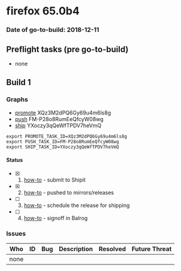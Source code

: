 # firefox 65.0b4

### Date of go-to-build: 2018-12-11

## Preflight tasks (pre go-to-build)
- none

## Build 1  

### Graphs
* [promote](https://tools.taskcluster.net/push-inspector/#/XQz3M2dPQ6Gy69u4m6ls8g) XQz3M2dPQ6Gy69u4m6ls8g
* [push](https://tools.taskcluster.net/push-inspector/#/FM-P28o8RumEeQfcyW08wg) FM-P28o8RumEeQfcyW08wg
* [ship](https://tools.taskcluster.net/push-inspector/#/YXoczy3qQeWfTPDV7heVmQ) YXoczy3qQeWfTPDV7heVmQ
```
export PROMOTE_TASK_ID=XQz3M2dPQ6Gy69u4m6ls8g
export PUSH_TASK_ID=FM-P28o8RumEeQfcyW08wg
export SHIP_TASK_ID=YXoczy3qQeWfTPDV7heVmQ
```


#### Status
- [x] 1.  [how-to](https://wiki.mozilla.org/Release:Release_Automation_on_Mercurial:Starting_a_Release#Submit_to_Ship_It)  - submit to Shipit
- [x] 2.  [how-to](https://github.com/mozilla-releng/releasewarrior-2.0/blob/master/docs/release-promotion/desktop/howto.md#push-artifacts-to-releases-directory)  - pushed to mirrors/releases
- [ ] 3.  [how-to](https://github.com/mozilla-releng/releasewarrior-2.0/blob/master/docs/release-promotion/desktop/howto.md#ship-the-release)  - schedule the release for shipping
- [ ] 4.  [how-to](https://github.com/mozilla-releng/releasewarrior-2.0/blob/master/docs/release-promotion/desktop/howto.md#obtain-sign-offs-for-changes)  - signoff in Balrog

### Issues
| Who                 | ID               | Bug                                                                 | Description                | Resolved                | Future Threat                |
| ------------------- | ---------------- | ------------------------------------------------------------------- | -------------------------- | ----------------------- | ---------------------------- |
| none | | | | | |

